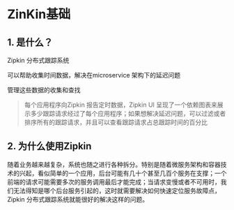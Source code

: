 # ZinKin基础

## 1. 是什么？

Zipkin 分布式跟踪系统

可以帮助收集时间数据，解决在microservice 架构下的延迟问题

管理这些数据的收集和查找

>每个应用程序向Zipkin 报告定时数据，Zipkin UI 呈现了一个依赖图表来展示多少跟踪请求经过了每个应用程序；如果想解决延迟问题，可以过滤或者排序所有的跟踪请求，并且可以查看跟踪请求占总跟踪时间的百分比

## 2. 为什么使用Zipkin

随着业务越来越复杂，系统也随之进行各种拆分。特别是随着微服务架构和容器技术的兴起，看似简单的一个应用，后台可能有几十个甚至几百个服务在支撑；一个前端的请求可能需要多次的服务调用最后才能完成；当请求变慢或者不可用时，我们无法得知是哪个后台服务引起的，这时就需要解决如何快速定位服务故障点，Zipkin 分布式跟踪系统就能很好的解决这样的问题。
